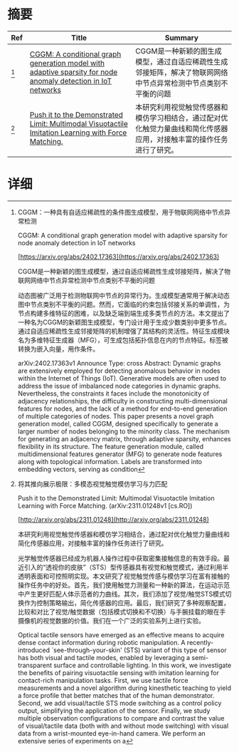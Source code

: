 # 摘要

| Ref | Title | Summary |
| --- | --- | --- |
| [^1] | [CGGM: A conditional graph generation model with adaptive sparsity for node anomaly detection in IoT networks](https://arxiv.org/abs/2402.17363) | CGGM是一种新颖的图生成模型，通过自适应稀疏性生成邻接矩阵，解决了物联网网络中节点异常检测中节点类别不平衡的问题 |
| [^2] | [Push it to the Demonstrated Limit: Multimodal Visuotactile Imitation Learning with Force Matching.](http://arxiv.org/abs/2311.01248) | 本研究利用视觉触觉传感器和模仿学习相结合，通过配对优化触觉力量曲线和简化传感器应用，对接触丰富的操作任务进行了研究。 |

# 详细

[^1]: CGGM：一种具有自适应稀疏性的条件图生成模型，用于物联网网络中节点异常检测

    CGGM: A conditional graph generation model with adaptive sparsity for node anomaly detection in IoT networks

    [https://arxiv.org/abs/2402.17363](https://arxiv.org/abs/2402.17363)

    CGGM是一种新颖的图生成模型，通过自适应稀疏性生成邻接矩阵，解决了物联网网络中节点异常检测中节点类别不平衡的问题

    

    动态图被广泛用于检测物联网中节点的异常行为。生成模型通常用于解决动态图中节点类别不平衡的问题。然而，它面临的约束包括邻接关系的单调性，为节点构建多维特征的困难，以及缺乏端到端生成多类节点的方法。本文提出了一种名为CGGM的新颖图生成模型，专门设计用于生成少数类别中更多节点。通过自适应稀疏性生成邻接矩阵的机制增强了其结构的灵活性。特征生成模块名为多维特征生成器（MFG），可生成包括拓扑信息在内的节点特征。标签被转换为嵌入向量，用作条件。

    arXiv:2402.17363v1 Announce Type: cross  Abstract: Dynamic graphs are extensively employed for detecting anomalous behavior in nodes within the Internet of Things (IoT). Generative models are often used to address the issue of imbalanced node categories in dynamic graphs. Nevertheless, the constraints it faces include the monotonicity of adjacency relationships, the difficulty in constructing multi-dimensional features for nodes, and the lack of a method for end-to-end generation of multiple categories of nodes. This paper presents a novel graph generation model, called CGGM, designed specifically to generate a larger number of nodes belonging to the minority class. The mechanism for generating an adjacency matrix, through adaptive sparsity, enhances flexibility in its structure. The feature generation module, called multidimensional features generator (MFG) to generate node features along with topological information. Labels are transformed into embedding vectors, serving as condition
    
[^2]: 将其推向展示极限：多模态视觉触觉模仿学习与力匹配

    Push it to the Demonstrated Limit: Multimodal Visuotactile Imitation Learning with Force Matching. (arXiv:2311.01248v1 [cs.RO])

    [http://arxiv.org/abs/2311.01248](http://arxiv.org/abs/2311.01248)

    本研究利用视觉触觉传感器和模仿学习相结合，通过配对优化触觉力量曲线和简化传感器应用，对接触丰富的操作任务进行了研究。

    

    光学触觉传感器已经成为机器人操作过程中获取密集接触信息的有效手段。最近引入的“透视你的皮肤”（STS）型传感器具有视觉和触觉模式，通过利用半透明表面和可控照明实现。本文研究了视觉触觉传感与模仿学习在富有接触的操作任务中的好处。首先，我们使用触觉力测量和一种新的算法，在运动示范中产生更好匹配人体示范者的力曲线。其次，我们添加了视觉/触觉STS模式切换作为控制策略输出，简化传感器的应用。最后，我们研究了多种观察配置，比较和对比了视觉/触觉数据（包括模式切换和不切换）与手腕挂载的眼在手摄像机的视觉数据的价值。我们在一个广泛的实验系列上进行实验。

    Optical tactile sensors have emerged as an effective means to acquire dense contact information during robotic manipulation. A recently-introduced `see-through-your-skin' (STS) variant of this type of sensor has both visual and tactile modes, enabled by leveraging a semi-transparent surface and controllable lighting. In this work, we investigate the benefits of pairing visuotactile sensing with imitation learning for contact-rich manipulation tasks. First, we use tactile force measurements and a novel algorithm during kinesthetic teaching to yield a force profile that better matches that of the human demonstrator. Second, we add visual/tactile STS mode switching as a control policy output, simplifying the application of the sensor. Finally, we study multiple observation configurations to compare and contrast the value of visual/tactile data (both with and without mode switching) with visual data from a wrist-mounted eye-in-hand camera. We perform an extensive series of experiments on a
    


